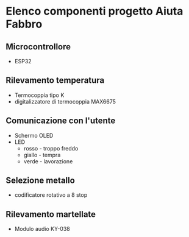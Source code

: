# Elenco componenti progetto Aiuta Fabbro

## Microcontrollore
* ESP32

## Rilevamento temperatura
* Termocoppia tipo K
* digitalizzatore di termocoppia MAX6675

## Comunicazione con l'utente
* Schermo OLED
* LED 
    * rosso - troppo freddo
    * giallo - tempra
    * verde - lavorazione

## Selezione metallo
* codificatore rotativo a 8 stop

## Rilevamento martellate
* Modulo audio KY-038